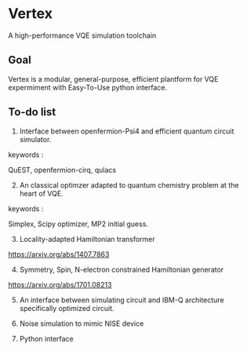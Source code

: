 # Vertex
A high-performance VQE simulation toolchain 

## Goal
Vertex is a modular, general-purpose, efficient plantform for VQE expermiment with Easy-To-Use python interface.

## To-do list

1. Interface between openfermion-Psi4 and efficient quantum circuit simulator.


keywords :

QuEST, openfermion-cirq, qulacs


2. An classical optimzer adapted to quantum chemistry problem at the heart of VQE.

keywords :

Simplex, Scipy optimizer, MP2 initial guess.


3. Locality-adapted Hamiltonian transformer

https://arxiv.org/abs/1407.7863

4. Symmetry, Spin, N-electron constrained Hamiltonian generator

https://arxiv.org/abs/1701.08213

5. An interface between simulating circuit and IBM-Q architecture specifically optimized circuit.

6. Noise simulation to mimic NISE device

7. Python interface





